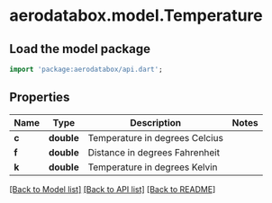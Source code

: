 # aerodatabox.model.Temperature

## Load the model package
```dart
import 'package:aerodatabox/api.dart';
```

## Properties
Name | Type | Description | Notes
------------ | ------------- | ------------- | -------------
**c** | **double** | Temperature in degrees Celcius | 
**f** | **double** | Distance in degrees Fahrenheit | 
**k** | **double** | Temperature in degrees Kelvin | 

[[Back to Model list]](../README.md#documentation-for-models) [[Back to API list]](../README.md#documentation-for-api-endpoints) [[Back to README]](../README.md)


